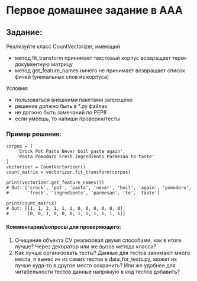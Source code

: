 # Первое домашнее задание в AAA 

## Задание:
Реализуйте класс CountVectorizer, имеющий
- метод fit_transform 
    принимает текстовый корпус
    возвращает терм-документную матрицу
- метод get_feature_names
    ничего не принимает
    возвращает список фичей (уникальных слов из корпуса)

Условия:
- пользоваться внешними пакетами запрещено
- решение должно быть в *.py файлах
- не должно быть замечаний по PEP8
- если умеешь, то напиши проверки/тесты

### Пример решения:
```
corpus = [
    'Crock Pot Pasta Never boil pasta again',
    'Pasta Pomodoro Fresh ingredients Parmesan to taste'
]
vectorizer = CountVectorizer()
count_matrix = vectorizer.fit_transform(corpus)

print(vectorizer.get_feature_names())
# Out: ['crock', 'pot', 'pasta', 'never', 'boil', 'again', 'pomodoro',
#       'fresh', 'ingredients', 'parmesan', 'to', 'taste']

print(count_matrix)
# Out: [[1, 1, 2, 1, 1, 1, 0, 0, 0, 0, 0, 0],
#       [0, 0, 1, 0, 0, 0, 1, 1, 1, 1, 1, 1]]
```

#### Комментарии/вопросы для проверяющего:
1. Очищение объекта CV реализовал двумя способами, как в итоге лучше? Через
декоратор или же вызов метода класса?
2. Как лучше организовать тесты? Данные для тестов занимают много места, я
вынес их из самих тестов в data_for_tests.py, может их лучше куда-то в другое
место сохранить? Или же удобнее для читабельности тестов данные напрямую в
код тестов добавить?